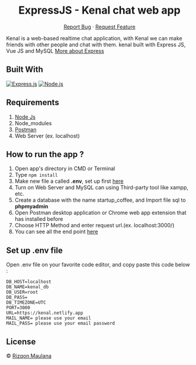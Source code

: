 <h1 align="center">ExpressJS - Kenal chat web app</h1>

<p align="center">
    <a href="https://github.com/rizqonmaulana/kenalchat-BE/issues">Report Bug</a>
    ·
    <a href="https://github.com/rizqonmaulana/kenalchat-BE/issues">Request Feature</a>
  </p>

Kenal is a web-based realtime chat application, with Kenal we can make friends with other people and chat with them. kenal built with Express JS, Vue JS and MySQL [More about Express](https://en.wikipedia.org/wiki/Express.js)

## Built With

[![Express.js](https://img.shields.io/badge/Express.js-4.x-orange.svg?style=rounded-square)](https://expressjs.com/en/starter/installing.html)
[![Node.js](https://img.shields.io/badge/Node.js-v.12.13-green.svg?style=rounded-square)](https://nodejs.org/)

## Requirements

1. <a href="https://nodejs.org/en/download/">Node Js</a>
2. Node_modules
3. <a href="https://www.getpostman.com/">Postman</a>
4. Web Server (ex. localhost)

## How to run the app ?

1. Open app's directory in CMD or Terminal
2. Type `npm install`
3. Make new file a called **.env**, set up first [here](#set-up-env-file)
4. Turn on Web Server and MySQL can using Third-party tool like xampp, etc.
5. Create a database with the name startup_coffee, and Import file sql to **phpmyadmin**
6. Open Postman desktop application or Chrome web app extension that has installed before
7. Choose HTTP Method and enter request url.(ex. localhost:3000/)
8. You can see all the end point [here](https://documenter.getpostman.com/view/8213807/TW6uppWE)

## Set up .env file

Open .env file on your favorite code editor, and copy paste this code below :

```
DB_HOST=localhost
DB_NAME=kenal_db
DB_USER=root
DB_PASS=
DB_TIMEZONE=UTC
PORT=3000
URL=https://kenal.netlify.app
MAIL_NAME= please use your email
MAIL_PASS= please use your email password

```

## License

© [Rizqon Maulana](https://github.com/rizqonmaulana/)
